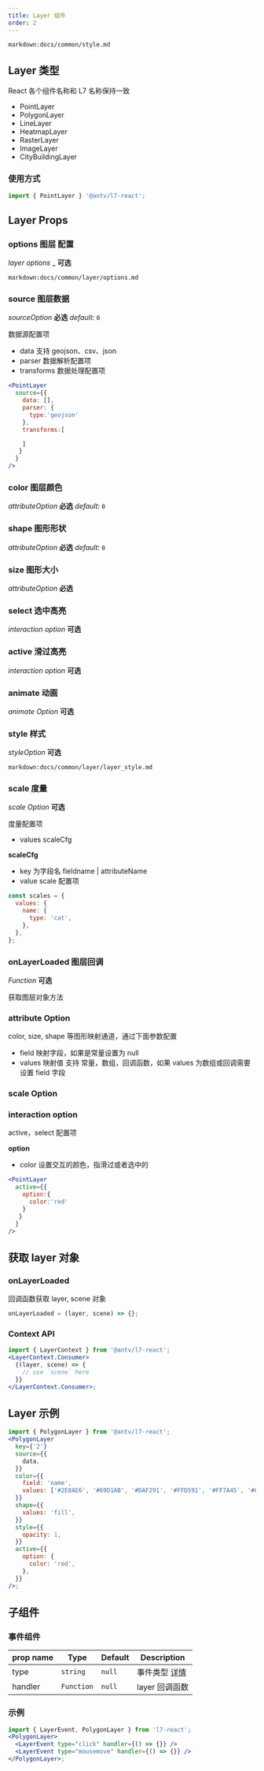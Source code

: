 ```yaml
---
title: Layer 组件
order: 2
---
```

`markdown:docs/common/style.md`

## Layer 类型

React 各个组件名称和 L7 名称保持一致

- PointLayer
- PolygonLayer
- LineLayer
- HeatmapLayer
- RasterLayer
- ImageLayer
- CityBuildingLayer

### 使用方式

```jsx
import { PointLayer } '@antv/l7-react';

```

## Layer Props

###  options 图层 配置
<description> _layer options_ _ **可选** </description>

`markdown:docs/common/layer/options.md`

###  source 图层数据
<description> _sourceOption_ **必选** _default:_ `0`</description>

数据源配置项

- data 支持 geojson、csv、json
- parser 数据解析配置项
- transforms 数据处理配置项

```jsx
<PointLayer
  source={{
    data: [],
    parser: {
      type:'geojson'
    },
    transforms:[

    ]
   }
  }
/>
```

###  color 图层颜色
<description> _attributeOption_ **必选** _default:_ `0`</description>

### shape 图形形状
<description> _attributeOption_ **必选** _default:_ `0`</description>

### size 图形大小

<description> _attributeOption_ **必选** </description>

### select 选中高亮
<description> _interaction option_ **可选** </description>

### active 滑过高亮
<description> _interaction option_ **可选** </description>

### animate 动画
<description> _animate Option_ **可选** </description>

### style 样式
<description> _styleOption_ **可选** </description>

`markdown:docs/common/layer/layer_style.md`

###  scale 度量
<description> _scale Option_ **可选** </description>

度量配置项

- values scaleCfg

**scaleCfg**

- key 为字段名 fieldname | attributeName
- value scale 配置项

```javascript
const scales = {
  values: {
    name: {
      type: 'cat',
    },
  },
};
```

### onLayerLoaded 图层回调
<description> _Function_ **可选** </description>

获取图层对象方法



### attribute Option

color, size, shape 等图形映射通道，通过下面参数配置

- field 映射字段，如果是常量设置为 null
- values 映射值 支持 常量，数组，回调函数，如果 values 为数组或回调需要设置 field 字段


### scale Option



### interaction option

active，select 配置项

**option**

- color 设置交互的颜色，指滑过或者选中的

```jsx
<PointLayer
  active={{
    option:{
      color:'red'
    }
   }
  }
/>
```

## 获取 layer 对象

### onLayerLoaded

回调函数获取 layer, scene 对象

```javascript
onLayerLoaded = (layer, scene) => {};
```

### Context API

```jsx
import { LayerContext } from '@antv/l7-react';
<LayerContext.Consumer>
  {(layer, scene) => {
    // use `scene` here
  }}
</LayerContext.Consumer>;
```

## Layer 示例

```jsx
import { PolygonLayer } from '@antv/l7-react';
<PolygonLayer
  key={'2'}
  source={{
    data,
  }}
  color={{
    field: 'name',
    values: ['#2E8AE6', '#69D1AB', '#DAF291', '#FFD591', '#FF7A45', '#CF1D49'],
  }}
  shape={{
    values: 'fill',
  }}
  style={{
    opacity: 1,
  }}
  active={{
    option: {
      color: 'red',
    },
  }}
/>;
```

## 子组件

### 事件组件

| prop name | Type       | Default | Description                               |
| --------- | ---------- | ------- | ----------------------------------------- |
| type      | `string`   | `null`  | 事件类型 [详情](../layer/layer/#鼠标事件) |
| handler   | `Function` | `null`  | layer 回调函数                            |

### 示例

```jsx
import { LayerEvent, PolygonLayer } from 'l7-react';
<PolygonLayer>
  <LayerEvent type="click" handler={() => {}} />
  <LayerEvent type="mousemove" handler={() => {}} />
</PolygonLayer>;
```
